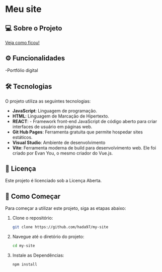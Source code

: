 # Meu site 

## 💻 Sobre o Projeto

[Veja como ficou!](https://hada97.github.io/my-site/)

## ⚙️ Funcionalidades
-Portfólio digital

## 🛠 Tecnologias

O projeto utiliza as seguintes tecnologias:
- **JavaScript**: Linguagem de programação.
- **HTML**: Linguagem de Marcação de Hipertexto.
- **REACT**: - Framework front-end JavaScript de código aberto para criar interfaces de usuário em páginas web.
- **Git Hub Pages**: Ferramenta gratuita que permite hospedar sites estáticos.
- **Visual Studio**:  Ambiente de desenvolvimento
- **Vite**:  Ferramenta moderna de build para desenvolvimento web. Ele foi criado por Evan You, o mesmo criador do Vue.js.

## 📝 Licença

Este projeto é licenciado sob a Licença Aberta.

## 🚀 Como Começar

Para começar a utilizar este projeto, siga as etapas abaixo:

1. Clone o repositório:
    ```bash
    git clone https://github.com/hada97/my-site
    ```
2. Navegue até o diretório do projeto:
    ```bash
    cd my-site
    ```

3. Instale as Dependências:
    ```bash
    npm install
    ```
